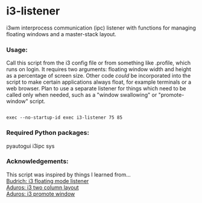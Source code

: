 # i3-listener
i3wm interprocess communication (ipc) listener with functions for managing floating windows and a master-stack layout.

### Usage:
Call this script from the i3 config file or from something like .profile, which runs on login.  It requires two arguments: floating window width and height as a percentage of screen size.  Other code _could_ be incorporated into the script to make certain applications always float, for example terminals or a web browser.  Plan to use a separate listener for things which need to be called only when needed, such as a "window swallowing" or "promote-window" script.

<code>
exec --no-startup-id exec i3-listener 75 85
</code>

### Required Python packages:
pyautogui
i3ipc
sys

### Acknowledgements:
This script was inspired by things I learned from...  
[Budrich: i3 floating mode listener](https://github.com/budRich/i3ipc-python/blob/master/examples/floating-mode.py)  
[Aduros: i3 two column layout](https://github.com/aduros/dotfiles/blob/master/home/.config/i3/column-layout)  
[Aduros: i3 promote window](https://github.com/aduros/dotfiles/blob/master/home/.config/i3/promote-window)  
